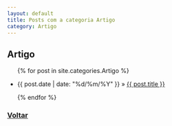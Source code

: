 ```yaml
---
layout: default
title: Posts com a categoria Artigo
category: Artigo
---
```

<h2 class="category">Artigo</h2>
<ul class="posts">
    {% for post in site.categories.Artigo %}
    <li>
        <p>
            <span>{{ post.date | date: "%d/%m/%Y" }}</span> &raquo; 
            <a href="{{ post.url }}">{{ post.title }}</a>
        </p>
    </li>
    {% endfor %}
</ul>
<h3><a href="/">Voltar</a></h3>